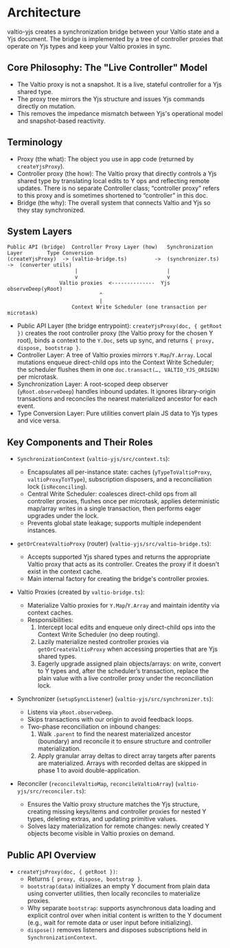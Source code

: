 # Architecture

valtio-yjs creates a synchronization bridge between your Valtio state and a Yjs document. The bridge is implemented by a tree of controller proxies that operate on Yjs types and keep your Valtio proxies in sync.

## Core Philosophy: The "Live Controller" Model

- The Valtio proxy is not a snapshot. It is a live, stateful controller for a Yjs shared type.
- The proxy tree mirrors the Yjs structure and issues Yjs commands directly on mutation.
- This removes the impedance mismatch between Yjs's operational model and snapshot-based reactivity.

## Terminology

- Proxy (the what): The object you use in app code (returned by `createYjsProxy`).
- Controller proxy (the how): The Valtio proxy that directly controls a Yjs shared type by translating local edits to Y ops and reflecting remote updates. There is no separate Controller class; “controller proxy” refers to this proxy and is sometimes shortened to “controller” in this doc.
- Bridge (the why): The overall system that connects Valtio and Yjs so they stay synchronized.

## System Layers

```text
Public API (bridge)  Controller Proxy Layer (how)   Synchronization Layer        Type Conversion
(createYjsProxy)  -> (valtio-bridge.ts)         ->  (synchronizer.ts)        ->  (converter utils)
                      |                             |
                      v                             v
                 Valtio proxies  <--------------  Yjs observeDeep(yRoot)
                              ^
                              |
                     Context Write Scheduler (one transaction per microtask)
```

- Public API Layer (the bridge entrypoint): `createYjsProxy(doc, { getRoot })` creates the root controller proxy (the Valtio proxy for the chosen Y root), binds a context to the `Y.Doc`, sets up sync, and returns `{ proxy, dispose, bootstrap }`.
- Controller Layer: A tree of Valtio proxies mirrors `Y.Map`/`Y.Array`. Local mutations enqueue direct-child ops into the Context Write Scheduler; the scheduler flushes them in one `doc.transact(…, VALTIO_YJS_ORIGIN)` per microtask.
- Synchronization Layer: A root-scoped deep observer (`yRoot.observeDeep`) handles inbound updates. It ignores library-origin transactions and reconciles the nearest materialized ancestor for each event.
- Type Conversion Layer: Pure utilities convert plain JS data to Yjs types and vice versa.

## Key Components and Their Roles

- `SynchronizationContext` (`valtio-yjs/src/context.ts`):
  - Encapsulates all per-instance state: caches (`yTypeToValtioProxy`, `valtioProxyToYType`), subscription disposers, and a reconciliation lock (`isReconciling`).
  - Central Write Scheduler: coalesces direct-child ops from all controller proxies, flushes once per microtask, applies deterministic map/array writes in a single transaction, then performs eager upgrades under the lock.
  - Prevents global state leakage; supports multiple independent instances.

- `getOrCreateValtioProxy` (router) (`valtio-yjs/src/valtio-bridge.ts`):
  - Accepts supported Yjs shared types and returns the appropriate Valtio proxy that acts as its controller. Creates the proxy if it doesn't exist in the context cache.
  - Main internal factory for creating the bridge's controller proxies.

- Valtio Proxies (created by `valtio-bridge.ts`):
  - Materialize Valtio proxies for `Y.Map`/`Y.Array` and maintain identity via context caches.
  - Responsibilities:
    1) Intercept local edits and enqueue only direct-child ops into the Context Write Scheduler (no deep routing).
    2) Lazily materialize nested controller proxies via `getOrCreateValtioProxy` when accessing properties that are Yjs shared types.
    3) Eagerly upgrade assigned plain objects/arrays: on write, convert to Y types and, after the scheduler’s transaction, replace the plain value with a live controller proxy under the reconciliation lock.

- Synchronizer (`setupSyncListener`) (`valtio-yjs/src/synchronizer.ts`):
  - Listens via `yRoot.observeDeep`.
  - Skips transactions with our origin to avoid feedback loops.
  - Two-phase reconciliation on inbound changes:
    1) Walk `.parent` to find the nearest materialized ancestor (boundary) and reconcile it to ensure structure and controller materialization.
    2) Apply granular array deltas to direct array targets after parents are materialized. Arrays with recorded deltas are skipped in phase 1 to avoid double-application.

- Reconciler (`reconcileValtioMap`, `reconcileValtioArray`) (`valtio-yjs/src/reconciler.ts`):
  - Ensures the Valtio proxy structure matches the Yjs structure, creating missing keys/items and controller proxies for nested Y types, deleting extras, and updating primitive values.
  - Solves lazy materialization for remote changes: newly created Y objects become visible in Valtio proxies on demand.

## Public API Overview

- `createYjsProxy(doc, { getRoot })`:
  - Returns `{ proxy, dispose, bootstrap }`.
  - `bootstrap(data)` initializes an empty Y document from plain data using converter utilities, then locally reconciles to materialize proxies.
  - Why separate `bootstrap`: supports asynchronous data loading and explicit control over when initial content is written to the Y document (e.g., wait for remote data or user input before initializing).
  - `dispose()` removes listeners and disposes subscriptions held in `SynchronizationContext`.

